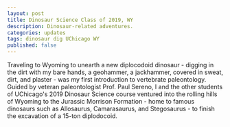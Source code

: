 ```yaml
---
layout: post
title: Dinosaur Science Class of 2019, WY
description: Dinosaur-related adventures.
categories: updates
tags: dinosaur dig UChicago WY
published: false
---
```


Traveling to Wyoming to unearth a new diplocodoid dinosaur - digging in the dirt with my bare hands, a geohammer, a jackhammer, covered in sweat, dirt, and plaster - was my first introduction to vertebrate paleontology. Guided by veteran paleontologist Prof. Paul Sereno, I and the other students of UChicago's 2019 Dinosaur Science course ventured into the rolling hills of Wyoming to the Jurassic Morrison Formation - home to famous dinosaurs such as Allosaurus, Camarasaurus, and Stegosaurus - to finish the excavation of a 15-ton diplodocoid. 

